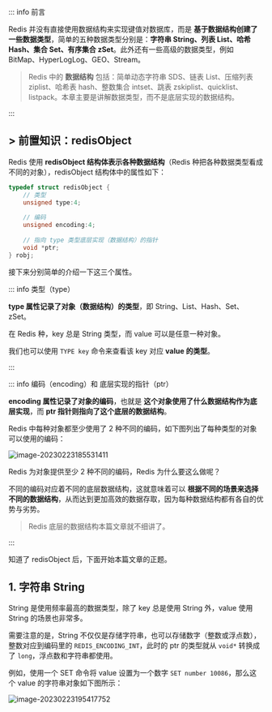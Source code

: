 

::: info 前言

Redis 并没有直接使用数据结构来实现键值对数据库，而是 **基于数据结构创建了一些数据类型**，简单的五种数据类型分别是：**字符串 String、列表 List、哈希 Hash、集合 Set、有序集合 zSet**。此外还有一些高级的数据类型，例如 BitMap、HyperLogLog、GEO、Stream。

> Redis 中的 **数据结构** 包括：简单动态字符串 SDS、链表 List、压缩列表 ziplist、哈希表 hash、整数集合 intset、跳表 zskiplist、quicklist、listpack。本章主要是讲解数据类型，而不是底层实现的数据结构。

:::

## > 前置知识：redisObject

Redis 使用 **redisObject 结构体表示各种数据结构**（Redis 种把各种数据类型看成不同的对象），redisObject 结构体中的属性如下：

```c
typedef struct redisObject {
    // 类型
    unsigned type:4;
    
    // 编码
    unsigned encoding:4;
    
    // 指向 type 类型底层实现（数据结构）的指针
    void *ptr;
} robj;
```

接下来分别简单的介绍一下这三个属性。

::: info 类型（type）

**type 属性记录了对象（数据结构）的类型**，即 String、List、Hash、Set、zSet。

在 Redis 种，key 总是 String 类型，而 value 可以是任意一种对象。

我们也可以使用 `TYPE key` 命令来查看该 key 对应 **value 的类型**。

:::

::: info 编码（encoding）和 底层实现的指针（ptr）

**encoding 属性记录了对象的编码**，也就是 **这个对象使用了什么数据结构作为底层实现**，而 **ptr 指针则指向了这个底层的数据结构**。

Redis 中每种对象都至少使用了 2 种不同的编码，如下图列出了每种类型的对象可以使用的编码：

![image-20230223185531411](https://run-notes.oss-cn-beijing.aliyuncs.com/notes/202302231858184.png)

Redis 为对象提供至少 2 种不同的编码，Redis 为什么要这么做呢？

不同的编码对应着不同的底层数据结构，这就意味着可以 **根据不同的场景来选择不同的数据结构**，从而达到更加高效的数据存取，因为每种数据结构都有各自的优势与劣势。

> Redis 底层的数据结构本篇文章就不细讲了。

:::

知道了 redisObject 后，下面开始本篇文章的正题。

## 1. 字符串 String

String 是使用频率最高的数据类型，除了 key 总是使用 String 外，value 使用 String 的场景也非常多。

需要注意的是，String 不仅仅是存储字符串，也可以存储数字（整数或浮点数），整数对应到编码里的 `REDIS_ENCODING_INT`，此时的 ptr 的类型就从 `void*` 转换成了 `long`，浮点数和字符串都使用。

例如，使用一个 SET 命令将 value 设置为一个数字 `SET number 10086`，那么这个 value 的字符串对象如下图所示：

![image-20230223195417752](https://run-notes.oss-cn-beijing.aliyuncs.com/notes/202302231954030.png)

























